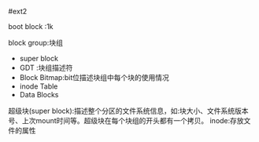 #ext2

boot block :1k

block group:块组
* super block
* GDT :块组描述符
* Block Bitmap:bit位描述块组中每个块的使用情况
* inode Table 
* Data Blocks

超级块(super block):描述整个分区的文件系统信息，如:块大小、文件系统版本号、上次mount时间等。超级块在每个块组的开头都有一个拷贝。
inode:存放文件的属性

